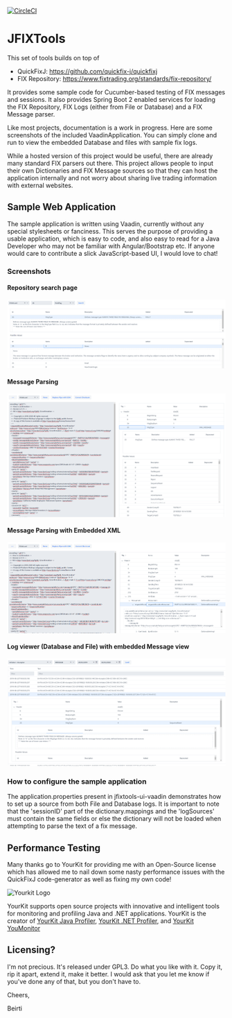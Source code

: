 [![CircleCI](https://circleci.com/gh/beirtipol/jfixtools.svg?style=svg)](https://circleci.com/gh/beirtipol/jfixtools)

# JFIXTools

This set of tools builds on top of 
- QuickFixJ: https://github.com/quickfix-j/quickfixj
- FIX Repository: https://www.fixtrading.org/standards/fix-repository/ 

It provides some sample code for Cucumber-based testing of FIX messages and sessions. It also provides 
Spring Boot 2 enabled services for loading the FIX Repository, FIX Logs (either from File or Database)
and a FIX Message parser. 

Like most projects, documentation is a work in progress. Here are some screenshots of the included 
VaadinApplication. You can simply clone and run to view the embedded Database and files with 
sample fix logs.

While a hosted version of this project would be useful, there are already many standard FIX parsers out there.
This project allows people to input their own Dictionaries and FIX Message sources so that they
can host the application internally and not worry about sharing live trading information with
external websites.

## Sample Web Application

The sample application is written using Vaadin, currently without any special stylesheets or fanciness.
This serves the purpose of providing a usable application, which is easy to code, and also easy to read for
a Java Developer who may not be familiar with Angular/Bootstrap etc. If anyone would care to 
contribute a slick JavaScript-based UI, I would love to chat!

### Screenshots
#### Repository search page
![Repository Search With Embedded Info](/docs/images/RepositorySearchWithEmbeddedInfo.png)

#### Message Parsing
![Message Parsing showing Message Type info](/docs/images/ParserWithMessageType.png)

#### Message Parsing with Embedded XML
![Message Parsing showing embedded XML](/docs/images/ParserWithXML.png)

#### Log viewer (Database and File) with embedded Message view
![Logs with embedded Message View](/docs/images/LogsWithEmbeddedMessageInfo.png)

### How to configure the sample application

The application.properties present in jfixtools-ui-vaadin demonstrates how to set up a source from both File and Database logs. 
It is important to note that the 'sessionID' part of the dictionary.mappings and the 'logSources' must contain the same fields
or else the dictionary will not be loaded when attempting to parse the text of a fix message.

## Performance Testing
Many thanks go to YourKit for providing me with an Open-Source license which has allowed me to nail
down some nasty performance issues with the QuickFixJ code-generator as well as fixing my own
code!

![Yourkit Logo](https://www.yourkit.com/images/yklogo.png)

YourKit supports open source projects with innovative and intelligent tools for monitoring and profiling Java and .NET applications.
YourKit is the creator of [YourKit Java Profiler](https://www.yourkit.com/java/profiler/), [YourKit .NET Profiler](https://www.yourkit.com/.net/profiler/), and [YourKit YouMonitor](https://www.yourkit.com/youmonitor/)

## Licensing?
I'm not precious. It's released under GPL3. Do what you like with it. Copy it, rip it apart, extend it, make it better. I would ask that you let me know if you've done any of that, but you don't have to.

Cheers,

Beirti